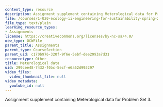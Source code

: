 ```yaml
---
content_type: resource
description: Assignment supplement containing Meterological data for Problem Set 3.
file: /courses/1-020-ecology-ii-engineering-for-sustainability-spring-2008/299cee487432f0bc5ecfe6a52d993297_harvardmet.txt
file_type: text/plain
learning_resource_types:
- Assignments
license: https://creativecommons.org/licenses/by-nc-sa/4.0/
ocw_type: OCWFile
parent_title: Assignments
parent_type: CourseSection
parent_uid: c170b976-320f-9f6e-5ebf-dee2993a7d31
resourcetype: Other
title: Meterological data
uid: 299cee48-7432-f0bc-5ecf-e6a52d993297
video_files:
  video_thumbnail_file: null
video_metadata:
  youtube_id: null
---
```

Assignment supplement containing Meterological data for Problem Set 3.